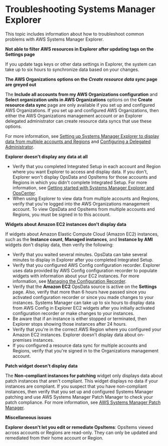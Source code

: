 # Troubleshooting Systems Manager Explorer<a name="Explorer-troubleshooting"></a>

This topic includes information about how to troubleshoot common problems with AWS Systems Manager Explorer\.

 **Not able to filter AWS resources in Explorer after updating tags on the Settings page** 

If you update tags keys or other data settings in Explorer, the system can take up to six hours to synchronize data based on your changes\.

 **The AWS Organizations options on the *Create resource data sync* page are greyed out** 

The **Include all accounts from my AWS Organizations configuration** and **Select organization units in AWS Organizations** options on the **Create resource data sync** page are only available if you set up and configured AWS Organizations\. If you set up and configured AWS Organizations, then either the AWS Organizations management account or an Explorer delegated administrator can create resource data syncs that use these options\. 

For more information, see [Setting up Systems Manager Explorer to display data from multiple accounts and Regions](Explorer-resource-data-sync.md) and [Configuring a Delegated Administrator](Explorer-setup-delegated-administrator.md)\.

 **Explorer doesn't display any data at all** 
+ Verify that you completed Integrated Setup in each account and Region where you want Explorer to access and display data\. If you don't, Explorer won't display OpsData and OpsItems for those accounts and Regions in which you didn't complete Integrated Setup\. For more information, see [Getting started with Systems Manager Explorer and OpsCenter](Explorer-setup.md)\.
+ When using Explorer to view data from multiple accounts and Regions, verify that you're logged into the AWS Organizations management account\. To view OpsData and OpsItems from multiple accounts and Regions, you must be signed in to this account\.

 **Widgets about Amazon EC2 instances don't display data** 

If widgets about Amazon Elastic Compute Cloud \(Amazon EC2\) instances, such as the **Instance count**, **Managed instances**, and **Instance by AMI** widgets don't display data, then verify the following:
+ Verify that you waited several minutes\. OpsData can take several minutes to display in Explorer after you completed Integrated Setup\.
+ Verify that you configured AWS Config configuration recorder\. Explorer uses data provided by AWS Config configuration recorder to populate widgets with information about your EC2 instances\. For more information, see [Managing the Configuration Recorder](https://docs.aws.amazon.com/config/latest/developerguide/stop-start-recorder.html)\.
+ Verify that the **Amazon EC2** OpsData source is active on the **Settings** page\. Also, verify that more than 6 hours have passed since you activated configuration recorder or since you made changes to your instances\. Systems Manager can take up to six hours to display data from AWS Config in Explorer EC2 widgets after you initially activated configuration recorder or make changes to your instances\.
+ Be aware that if an instance is either stopped or terminated, then Explorer stops showing those instances after 24 hours\.
+ Verify that you're in the correct AWS Region where you configured your Amazon EC2 instances\. Explorer doesn't display data about on\-premises instances\.
+ If you configured a resource data sync for multiple accounts and Regions, verify that you're signed in to the Organizations management account\. 

 **Patch widget doesn't display data** 

The **Non\-compliant instances for patching** widget only displays data about patch instances that aren't compliant\. This widget displays no data if your instances are compliant\. If you suspect that you have non\-compliant instances, then verify that you set up and configured Systems Manager patching and use AWS Systems Manager Patch Manager to check your patch compliance\. For more information, see [AWS Systems Manager Patch Manager](systems-manager-patch.md)\.

 **Miscellaneous issues** 

**Explorer doesn't let you edit or remediate OpsItems**: OpsItems viewed across accounts or Regions are read\-only\. They can only be updated and remediated from their home account or Region\.